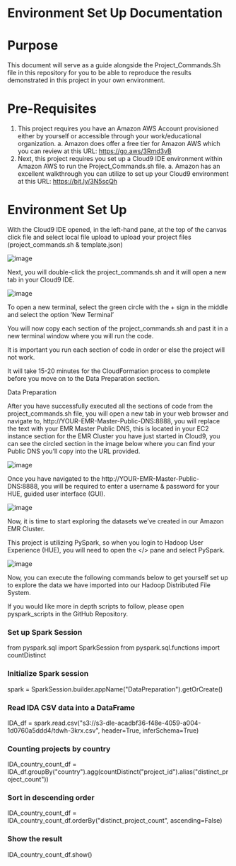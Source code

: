 # Environment Set Up Documentation

# Purpose

This document will serve as a guide alongside the Project_Commands.Sh file in this repository for you to be able to reproduce the results demonstrated in this project in your own environment. 

# Pre-Requisites

1.	This project requires you have an Amazon AWS Account provisioned either by yourself or accessible through your work/educational organization.
a.	Amazon does offer a free tier for Amazon AWS which you can review at this URL: https://go.aws/3Rmd3vB
2.	Next, this project requires you set up a Cloud9 IDE environment within Amazon AWS to run the Project_Commands.sh file.
a.	Amazon has an excellent walkthrough you can utilize to set up your Cloud9 environment at this URL: https://bit.ly/3N5scQh

# Environment Set Up

With the Cloud9 IDE opened, in the left-hand pane, at the top of the canvas click file and select local file 
upload to upload your project files (project_commands.sh & template.json)

![image](https://github.com/sirlanceohlot/SEIS745-WorldBank/assets/62031972/f40362d3-9a48-4d9e-8c93-dbb0d3b0c9e1)

Next, you will double-click the project_commands.sh and it will open a new tab in your Cloud9 IDE.

![image](https://github.com/sirlanceohlot/SEIS745-WorldBank/assets/62031972/4008961b-9055-4ac1-8351-fc4d2aa5119f)

To open a new terminal, select the green circle with the + sign in the middle and select the option ‘New Terminal’

You will now copy each section of the project_commands.sh and past it in a new terminal window where you will run the code.

It is important you run each section of code in order or else the project will not work.

It will take 15-20 minutes for the CloudFormation process to complete before you move on to the Data Preparation section.

Data Preparation 

After you have successfully executed all the sections of code from the project_commands.sh file, you will open a new tab in your web browser and navigate to, http://YOUR-EMR-Master-Public-DNS:8888, you will replace the text with your EMR Master Public DNS, this is located in your EC2 instance section for the EMR Cluster you have just started in Cloud9, you can see the circled section in the image below where you can find your Public DNS you’ll copy into the URL provided. 

![image](https://github.com/sirlanceohlot/SEIS745-WorldBank/assets/62031972/058c998e-9151-496d-b699-a864f7790b8d)

Once you have navigated to the http://YOUR-EMR-Master-Public-DNS:8888, you will be required to enter a username & password for your HUE, guided user interface (GUI).

![image](https://github.com/sirlanceohlot/SEIS745-WorldBank/assets/62031972/9ecd22bf-76be-46b2-838c-a7dde2abfa60)

Now, it is time to start exploring the datasets we’ve created in our Amazon EMR Cluster.

This project is utilizing PySpark, so when you login to Hadoop User Experience (HUE), you will need to open the </> pane and select PySpark.

![image](https://github.com/sirlanceohlot/SEIS745-WorldBank/assets/62031972/bcd6fc78-10db-4a99-95d7-50fe95a48b98)

Now, you can execute the following commands below to get yourself set up to explore the data we have imported into our Hadoop Distributed File System.

If you would like more in depth scripts to follow, please open pyspark_scripts in the GitHub Repository.

### Set up Spark Session
from pyspark.sql import SparkSession
from pyspark.sql.functions import countDistinct

### Initialize Spark session
spark = SparkSession.builder.appName("DataPreparation").getOrCreate()

### Read IDA CSV data into a DataFrame
IDA_df = spark.read.csv("s3://s3-dle-acadbf36-f48e-4059-a004-1d0760a5ddd4/tdwh-3krx.csv", header=True, inferSchema=True)

### Counting projects by country 
IDA_country_count_df = IDA_df.groupBy("country").agg(countDistinct("project_id").alias("distinct_project_count"))

### Sort in descending order
IDA_country_count_df = IDA_country_count_df.orderBy("distinct_project_count", ascending=False)

### Show the result
IDA_country_count_df.show()
